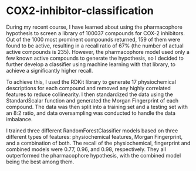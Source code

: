 # COX2-inhibitor-classification
During my recent course, I have learned about using the pharmacophore hypothesis to screen a library of 100037 compounds for COX-2 inhibitors. Out of the 1000 most prominent compounds returned, 159 of them were found to be active, resulting in a recall ratio of 67% (the number of actual active compounds is 235). However, the pharmacophore model used only a few known active compounds to generate the hypothesis, so I decided to further develop a classifier using machine learning with that library, to achieve a significantly higher recall.

To achieve this, I used the RDKit library to generate 17 physiochemical descriptions for each compound and removed any highly correlated features to reduce collinearity. I then standardized the data using the StandardScalar function and generated the Morgan Fingerprint of each compound. The data was then split into a training set and a testing set with an 8:2 ratio, and data oversampling was conducted to handle the data imbalance.

I trained three different RandomForestClassifier models based on three different types of features: physiochemical features, Morgan Fingerprint, and a combination of both. The recall of the physiochemical, fingerprint and combined models were 0.77, 0.96, and 0.98, respectively. They all outperformed the pharmacophore hypothesis, with the combined model being the best among them.

